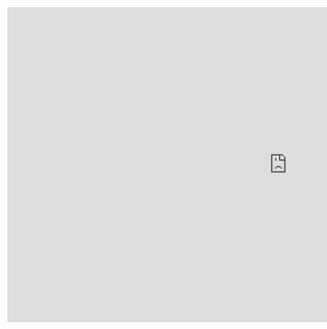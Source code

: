 <iframe width="1280" height="720" src="https://www.youtube.com/embed/-QdgoBYUHBU" frameborder="0" allow="accelerometer; autoplay; encrypted-media; gyroscope; picture-in-picture" allowfullscreen></iframe>
